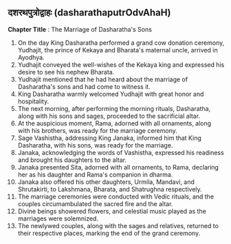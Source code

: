 ## दशरथपुत्रोद्वाहः (dasharathaputrOdvAhaH)

**Chapter Title** : The Marriage of Dasharatha's Sons

1. On the day King Dasharatha performed a grand cow donation ceremony, Yudhajit, the prince of Kekaya and Bharata's maternal uncle, arrived in Ayodhya.
2. Yudhajit conveyed the well-wishes of the Kekaya king and expressed his desire to see his nephew Bharata.
3. Yudhajit mentioned that he had heard about the marriage of Dasharatha's sons and had come to witness it.
4. King Dasharatha warmly welcomed Yudhajit with great honor and hospitality.
5. The next morning, after performing the morning rituals, Dasharatha, along with his sons and sages, proceeded to the sacrificial altar.
6. At the auspicious moment, Rama, adorned with all ornaments, along with his brothers, was ready for the marriage ceremony.
7. Sage Vashistha, addressing King Janaka, informed him that King Dasharatha, with his sons, was ready for the marriage.
8. Janaka, acknowledging the words of Vashistha, expressed his readiness and brought his daughters to the altar.
9. Janaka presented Sita, adorned with all ornaments, to Rama, declaring her as his daughter and Rama's companion in dharma.
10. Janaka also offered his other daughters, Urmila, Mandavi, and Shrutakirti, to Lakshmana, Bharata, and Shatrughna respectively.
11. The marriage ceremonies were conducted with Vedic rituals, and the couples circumambulated the sacred fire and the altar.
12. Divine beings showered flowers, and celestial music played as the marriages were solemnized.
13. The newlywed couples, along with the sages and relatives, returned to their respective places, marking the end of the grand ceremony.
